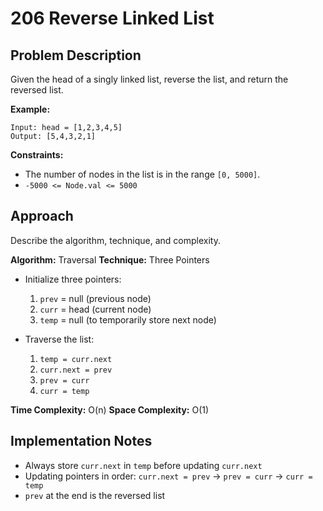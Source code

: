 # 206 Reverse Linked List

## Problem Description

Given the head of a singly linked list, reverse the list, and return the reversed list.

**Example:**

```
Input: head = [1,2,3,4,5]
Output: [5,4,3,2,1]
```

**Constraints:**

- The number of nodes in the list is in the range `[0, 5000]`.
- `-5000 <= Node.val <= 5000`

## Approach

Describe the algorithm, technique, and complexity.

**Algorithm:** Traversal
**Technique:** Three Pointers

- Initialize three pointers:
  1. `prev` = null (previous node)
  2. `curr` = head (current node)
  3. `temp` = null (to temporarily store next node)

- Traverse the list:
  1. `temp = curr.next`
  2. `curr.next = prev`
  3. `prev = curr`
  4. `curr = temp`

**Time Complexity:** O(n)
**Space Complexity:** O(1)

## Implementation Notes

- Always store `curr.next` in `temp` before updating `curr.next`
- Updating pointers in order: `curr.next = prev` → `prev = curr` → `curr = temp`
- `prev` at the end is the reversed list
